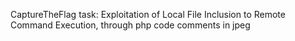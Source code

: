 CaptureTheFlag task: Exploitation of Local File Inclusion to Remote Command Execution, through php code comments in jpeg

